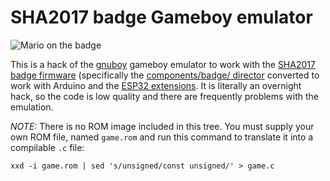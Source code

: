 SHA2017 badge Gameboy emulator
===

![Mario on the badge](https://j.gifs.com/y8Z8yw.gif)

This is a hack of the [gnuboy](https://github.com/rofl0r/gnuboy) gameboy
emulator to work with the [SHA2017 badge firmware](https://github.com/SHA2017-badge/Firmware)
(specifically the [components/badge/ director](https://github.com/SHA2017-badge/Firmware/tree/master/components/badge) converted to work with Arduino and the
[ESP32 extensions](https://github.com/espressif/arduino-esp32#installation-instructions).
It is literally an overnight hack, so the code is low quality and there are
frequently problems with the emulation.

*NOTE:* There is no ROM image included in this tree.  You must supply your
own ROM file, named `game.rom` and run this command to translate it into
a compilable `.c` file:

```
xxd -i game.rom | sed 's/unsigned/const unsigned/' > game.c
```


